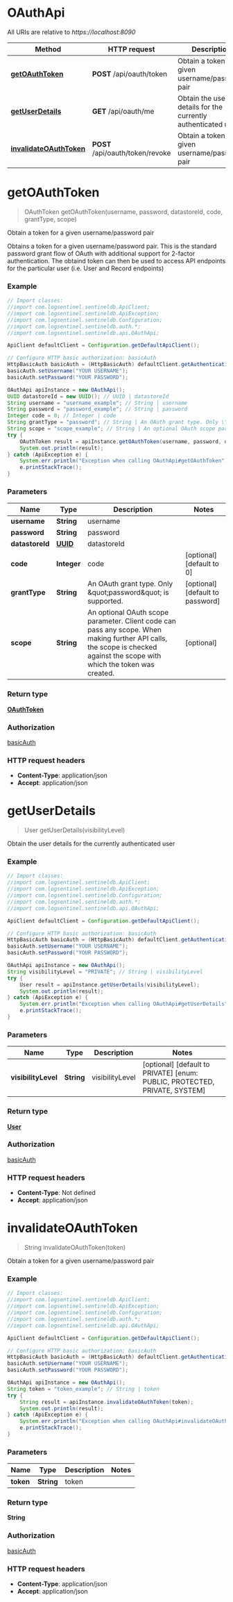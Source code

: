 # OAuthApi

All URIs are relative to *https://localhost:8090*

Method | HTTP request | Description
------------- | ------------- | -------------
[**getOAuthToken**](OAuthApi.md#getOAuthToken) | **POST** /api/oauth/token | Obtain a token for a given username/password pair
[**getUserDetails**](OAuthApi.md#getUserDetails) | **GET** /api/oauth/me | Obtain the user details for the currently authenticated user
[**invalidateOAuthToken**](OAuthApi.md#invalidateOAuthToken) | **POST** /api/oauth/token/revoke | Obtain a token for a given username/password pair


<a name="getOAuthToken"></a>
# **getOAuthToken**
> OAuthToken getOAuthToken(username, password, datastoreId, code, grantType, scope)

Obtain a token for a given username/password pair

Obtains a token for a given username/password pair. This is the standard password grant flow of OAuth with additional support for 2-factor authentication. The obtaind token can then be used to access API endpoints for the particular user (i.e. User and Record endpoints) 

### Example
```java
// Import classes:
//import com.logsentinel.sentineldb.ApiClient;
//import com.logsentinel.sentineldb.ApiException;
//import com.logsentinel.sentineldb.Configuration;
//import com.logsentinel.sentineldb.auth.*;
//import com.logsentinel.sentineldb.api.OAuthApi;

ApiClient defaultClient = Configuration.getDefaultApiClient();

// Configure HTTP basic authorization: basicAuth
HttpBasicAuth basicAuth = (HttpBasicAuth) defaultClient.getAuthentication("basicAuth");
basicAuth.setUsername("YOUR USERNAME");
basicAuth.setPassword("YOUR PASSWORD");

OAuthApi apiInstance = new OAuthApi();
UUID datastoreId = new UUID(); // UUID | datastoreId
String username = "username_example"; // String | username
String password = "password_example"; // String | password
Integer code = 0; // Integer | code
String grantType = "password"; // String | An OAuth grant type. Only \"password\" is supported.
String scope = "scope_example"; // String | An optional OAuth scope parameter. Client code can pass any scope. When making further API calls, the scope is checked against the scope with which the token was created.
try {
    OAuthToken result = apiInstance.getOAuthToken(username, password, datastoreId, code, grantType, scope);
    System.out.println(result);
} catch (ApiException e) {
    System.err.println("Exception when calling OAuthApi#getOAuthToken");
    e.printStackTrace();
}
```

### Parameters

Name | Type | Description  | Notes
------------- | ------------- | ------------- | -------------
 **username** | **String**| username |
 **password** | **String**| password |
 **datastoreId** | [**UUID**](.md)| datastoreId |
 **code** | **Integer**| code | [optional] [default to 0]
 **grantType** | **String**| An OAuth grant type. Only \&quot;password\&quot; is supported. | [optional] [default to password]
 **scope** | **String**| An optional OAuth scope parameter. Client code can pass any scope. When making further API calls, the scope is checked against the scope with which the token was created. | [optional]

### Return type

[**OAuthToken**](OAuthToken.md)

### Authorization

[basicAuth](../README.md#basicAuth)

### HTTP request headers

 - **Content-Type**: application/json
 - **Accept**: application/json

<a name="getUserDetails"></a>
# **getUserDetails**
> User getUserDetails(visibilityLevel)

Obtain the user details for the currently authenticated user

### Example
```java
// Import classes:
//import com.logsentinel.sentineldb.ApiClient;
//import com.logsentinel.sentineldb.ApiException;
//import com.logsentinel.sentineldb.Configuration;
//import com.logsentinel.sentineldb.auth.*;
//import com.logsentinel.sentineldb.api.OAuthApi;

ApiClient defaultClient = Configuration.getDefaultApiClient();

// Configure HTTP basic authorization: basicAuth
HttpBasicAuth basicAuth = (HttpBasicAuth) defaultClient.getAuthentication("basicAuth");
basicAuth.setUsername("YOUR USERNAME");
basicAuth.setPassword("YOUR PASSWORD");

OAuthApi apiInstance = new OAuthApi();
String visibilityLevel = "PRIVATE"; // String | visibilityLevel
try {
    User result = apiInstance.getUserDetails(visibilityLevel);
    System.out.println(result);
} catch (ApiException e) {
    System.err.println("Exception when calling OAuthApi#getUserDetails");
    e.printStackTrace();
}
```

### Parameters

Name | Type | Description  | Notes
------------- | ------------- | ------------- | -------------
 **visibilityLevel** | **String**| visibilityLevel | [optional] [default to PRIVATE] [enum: PUBLIC, PROTECTED, PRIVATE, SYSTEM]

### Return type

[**User**](User.md)

### Authorization

[basicAuth](../README.md#basicAuth)

### HTTP request headers

 - **Content-Type**: Not defined
 - **Accept**: application/json

<a name="invalidateOAuthToken"></a>
# **invalidateOAuthToken**
> String invalidateOAuthToken(token)

Obtain a token for a given username/password pair

### Example
```java
// Import classes:
//import com.logsentinel.sentineldb.ApiClient;
//import com.logsentinel.sentineldb.ApiException;
//import com.logsentinel.sentineldb.Configuration;
//import com.logsentinel.sentineldb.auth.*;
//import com.logsentinel.sentineldb.api.OAuthApi;

ApiClient defaultClient = Configuration.getDefaultApiClient();

// Configure HTTP basic authorization: basicAuth
HttpBasicAuth basicAuth = (HttpBasicAuth) defaultClient.getAuthentication("basicAuth");
basicAuth.setUsername("YOUR USERNAME");
basicAuth.setPassword("YOUR PASSWORD");

OAuthApi apiInstance = new OAuthApi();
String token = "token_example"; // String | token
try {
    String result = apiInstance.invalidateOAuthToken(token);
    System.out.println(result);
} catch (ApiException e) {
    System.err.println("Exception when calling OAuthApi#invalidateOAuthToken");
    e.printStackTrace();
}
```

### Parameters

Name | Type | Description  | Notes
------------- | ------------- | ------------- | -------------
 **token** | **String**| token |

### Return type

**String**

### Authorization

[basicAuth](../README.md#basicAuth)

### HTTP request headers

 - **Content-Type**: application/json
 - **Accept**: application/json

